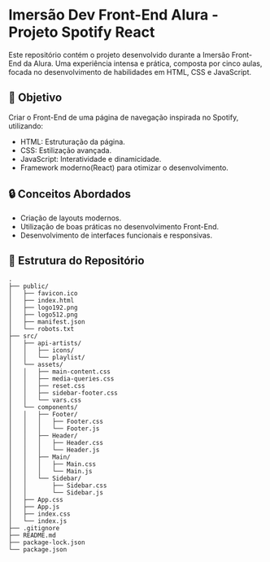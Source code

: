 # Imersão Dev Front-End Alura - Projeto Spotify React

Este repositório contém o projeto desenvolvido durante a Imersão Front-End da Alura. Uma experiência intensa e prática, composta por cinco aulas, focada no desenvolvimento de habilidades em HTML, CSS e JavaScript.

## 🚀 Objetivo
Criar o Front-End de uma página de navegação inspirada no Spotify, utilizando:
- HTML: Estruturação da página.
- CSS: Estilização avançada.
- JavaScript: Interatividade e dinamicidade.
- Framework moderno(React) para otimizar o desenvolvimento.

## 🔒 Conceitos Abordados
- Criação de layouts modernos.
- Utilização de boas práticas no desenvolvimento Front-End.
- Desenvolvimento de interfaces funcionais e responsivas.

## 📂 Estrutura do Repositório

```plaintext
.
├── public/
│   ├── favicon.ico
│   ├── index.html
│   ├── logo192.png
│   ├── logo512.png
│   ├── manifest.json
│   └── robots.txt
├── src/
│   ├── api-artists/
│   │   ├── icons/ 
│   │   └── playlist/
│   └── assets/
│   │   ├── main-content.css
│   │   ├── media-queries.css
│   │   ├── reset.css
│   │   ├── sidebar-footer.css 
│   │   └── vars.css
│   └── components/
│   │   ├── Footer/
│   │   │   ├── Footer.css
│   │   │   └── Footer.js
│   │   ├── Header/
│   │   │   ├── Header.css
│   │   │   └── Header.js
│   │   ├── Main/
│   │   │   ├── Main.css
│   │   │   └── Main.js
│   │   └── Sidebar/
│   │       ├── Sidebar.css
│   │       └── Sidebar.js
│   ├── App.css
│   ├── App.js
│   ├── index.css
│   └── index.js
├── .gitignore
├── README.md
├── package-lock.json
└── package.json
